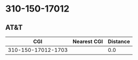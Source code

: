 # 310-150-17012
## AT&T


| CGI | Nearest CGI | Distance |
|-----|-------------|----------|
| 310-150-17012-1703 |  | 0.0 |
